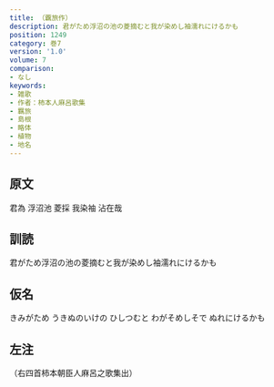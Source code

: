 ```yaml
---
title: （覊旅作）
description: 君がため浮沼の池の菱摘むと我が染めし袖濡れにけるかも
position: 1249
category: 巻7
version: '1.0'
volume: 7
comparison:
- なし
keywords:
- 雑歌
- 作者：柿本人麻呂歌集
- 羈旅
- 島根
- 略体
- 植物
- 地名
---
```


## 原文

君為 浮沼池 菱採 我染袖 沾在哉

## 訓読

君がため浮沼の池の菱摘むと我が染めし袖濡れにけるかも

## 仮名

きみがため うきぬのいけの ひしつむと わがそめしそで ぬれにけるかも

## 左注

（右四首柿本朝臣人麻呂之歌集出）
